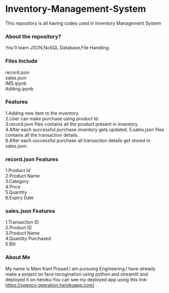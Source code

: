 # Inventory-Management-System
This repository is all having codes used in Inventory Management System


### About the repository?
You'll learn JSON,NoSQL Database,File Handling.



### Files Include
record.json                                                                                                                                                                         
sales.json                                                                                                                                                                         
IMS.ipynb                                                                                                                                                                           
Adding.ipynb


### Features
1.Adding new item to the inventory.                                                                                                                                                 
2.User can make purchase using product Id.                                                                                                                                         
3.record.json files contains all the product present in inventory.                                                                                                                 
4.After each successful purchase inventory gets updated.
5.sales.json files contains all the transaction details.                                                                                                                           
6.After each successful purchase all transaction details get stored in sales.json.                                                                                                 

### record.json Features
1.Product Id                                                                                                                                                                       
2.Product Name                                                                                                                                                                     
3.Category                                                                                                                                                                         
4.Price                                                                                                                                                                             
5.Quantity                                                                                                                                                                         
6.Expiry Date                                                                                                                                                                     

### sales.json Features
1.Transaction ID                                                                                                                                                                   
2.Product ID                                                                                                                                                                       
3.Product Name                                                                                                                                                                     
4.Quantity Purchased                                                                                                                                                               
5.Bill

### About Me
My name is Mani Kant Prasad.I am pursuing Engineering.I have already make a project on face recogination using python and streamlit and deployed it on heroku.You can see my deployed  app using this link-https://opencv-operation.herokuapp.com/ .
